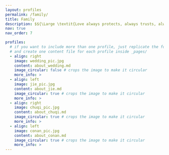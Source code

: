 ```yaml
---
layout: profiles
permalink: /family/
title: Family
description: $${\Large \textit{Love always protects, always trusts, always hopes, always perseveres.}}$$
nav: true
nav_order: 7

profiles:
  # if you want to include more than one profile, just replicate the following block
  # and create one content file for each profile inside _pages/
  - align: right
    image: wedding_pic.jpg
    content: about_wedding.md
    image_circular: false # crops the image to make it circular
    more_info: >
  - align: left
    image: jie_pic.jpg
    content: about_jie.md
    image_circular: true # crops the image to make it circular
    more_info: >
  - align: right
    image: chuqi_pic.jpg
    content: about_chuqi.md
    image_circular: true # crops the image to make it circular
    more_info: >
  - align: left
    image: conan_pic.jpg
    content: about_conan.md
    image_circular: true # crops the image to make it circular
    more_info: >
---
```

